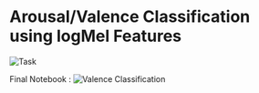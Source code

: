 


# Arousal/Valence Classification using logMel Features



![Task](https://user-images.githubusercontent.com/12089275/90321409-942ff900-df49-11ea-9dca-6fe1475d2e58.png)

Final Notebook : ![Valence Classification](https://github.com/SoumyadeepB/DeepLearning_Coding_Task/blob/master/EmotionDetection/NLU_CNN_highest.ipynb)
